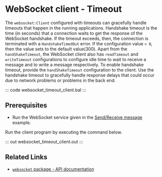 # WebSocket client - Timeout

The `websocket:Client` configured with timeouts can gracefully handle timeouts that happen in the running applications. Handshake timeout is the time (in seconds) that a connection waits to get the response of the WebSocket handshake. If the timeout exceeds, then, the connection is terminated with a `HandshakeTimedOut` error. If the configuration value `< 0`, then the value sets to the default value(300). Apart from the `handShakeTimeout`, the WebSocket client also has `readTimeout` and `writeTimeout` configurations to configure idle time to wait to receive a message and to write a message respectively. To enable handshake timeout, provide the `handShakeTimeout` configuration to the client. Use the handshake timeout to gracefully handle response delays that could occur due to network problems or problems in the back end.

::: code websocket_timeout_client.bal :::

## Prerequisites
- Run the WebSocket service given in the [Send/Receive message](/learn/by-example/websocket-basic-sample/) example.

Run the client program by executing the command below.

::: out websocket_timeout_client.out :::

## Related Links
- [`websocket` package - API documentation](https://lib.ballerina.io/ballerina/websocket/latest)
